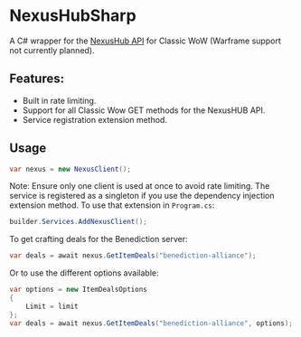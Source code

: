 # NexusHubSharp

A C# wrapper for the [NexusHub API](https://nexushub.co/developers) for Classic WoW (Warframe support not currently planned).

## Features:
- Built in rate limiting.
- Support for all Classic Wow GET methods for the NexusHUB API.
- Service registration extension method.

## Usage

```csharp
var nexus = new NexusClient();
```
Note: Ensure only one client is used at once to avoid rate limiting. The service is registered as a singleton if you use the dependency injection extension method.
To use that extension in `Program.cs`:

```csharp
builder.Services.AddNexusClient();
```

To get crafting deals for the Benediction server:

```csharp
var deals = await nexus.GetItemDeals("benediction-alliance");
```

Or to use the different options available:

```csharp
var options = new ItemDealsOptions
{
    Limit = limit
};
var deals = await nexus.GetItemDeals("benediction-alliance", options);
```
